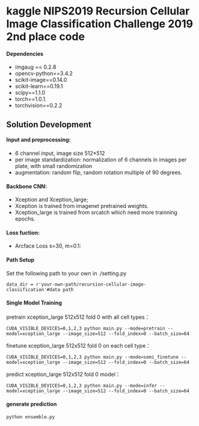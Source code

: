 # kaggle NIPS2019 Recursion Cellular Image Classification Challenge 2019 2nd place code

#### Dependencies
- imgaug == 0.2.8
- opencv-python==3.4.2
- scikit-image==0.14.0
- scikit-learn==0.19.1
- scipy==1.1.0
- torch==1.0.1.
- torchvision==0.2.2

## Solution Development

#### Input and preprocessing:
- 6 channel input, image size 512*512
- per image standardization: normalization of 6 channels in images per plate, with small randomization
- augmentation: random flip, random rotation multiple of 90 degrees.

#### Backbone CNN:
- Xception and Xception_large;
- Xception is trained from imagenet pretrained weights.
- Xception_large is trained from srcatch which need more trainning epochs.

#### Loss fuction:
- Arcface Loss s=30, m=0.1: 


#### Path Setup
Set the following path to your own in ./setting.py
```
data_dir = r'your-own-path/recursion-cellular-image-classification'#data path
```

#### Single Model Training
pretrain xception_large 512x512 fold 0 with all cell types：
```
CUDA_VISIBLE_DEVICES=0,1,2,3 python main.py --mode=pretrain --model=xception_large --image_size=512 --fold_index=0 --batch_size=64
```

finetune xception_large 512x512 fold 0 on each cell type：
```
CUDA_VISIBLE_DEVICES=0,1,2,3 python main.py --mode=semi_finetune --model=xception_large --image_size=512 --fold_index=0 --batch_size=64
```

predict xception_large 512x512 fold 0 model：
```
CUDA_VISIBLE_DEVICES=0,1,2,3 python main.py --mode=infer --model=xception_large --image_size=512 --fold_index=0 --batch_size=64
```

#### generate prediction

```
python ensemble.py
```




















